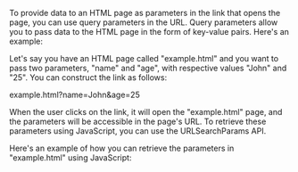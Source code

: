 To provide data to an HTML page as parameters in the link that opens the page, you can use query parameters in the URL. Query parameters allow you to pass data to the HTML page in the form of key-value pairs. Here's an example:

Let's say you have an HTML page called "example.html" and you want to pass two parameters, "name" and "age", with respective values "John" and "25". You can construct the link as follows:

example.html?name=John&age=25


When the user clicks on the link, it will open the "example.html" page, and the parameters will be accessible in the page's URL. To retrieve these parameters using JavaScript, you can use the URLSearchParams API.

Here's an example of how you can retrieve the parameters in "example.html" using JavaScript:

<script>
  const urlParams = new URLSearchParams(window.location.search);
  const name = urlParams.get('name');
  const age = urlParams.get('age');
  
  console.log(`Name: ${name}`);
  console.log(`Age: ${age}`);
</script>

